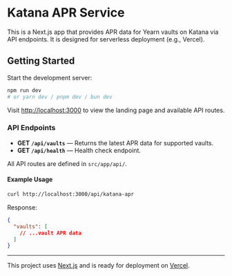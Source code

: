 # Katana APR Service

This is a Next.js app that provides APR data for Yearn vaults on Katana via API endpoints. It is designed for serverless deployment (e.g., Vercel).

## Getting Started

Start the development server:

```bash
npm run dev
# or yarn dev / pnpm dev / bun dev
```

Visit [http://localhost:3000](http://localhost:3000) to view the landing page and available API routes.

### API Endpoints

- **GET `/api/vaults`** — Returns the latest APR data for supported vaults.
- **GET `/api/health`** — Health check endpoint.

All API routes are defined in `src/app/api/`.

#### Example Usage

```bash
curl http://localhost:3000/api/katana-apr
```

Response:

```json
{
  "vaults": [
    // ...vault APR data
  ]
}
```

---

This project uses [Next.js](https://nextjs.org) and is ready for deployment on [Vercel](https://vercel.com/).
